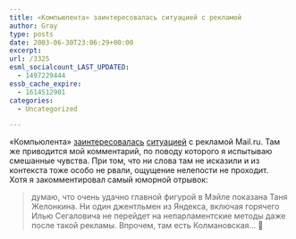 ```yaml
---
title: «Компьюлента» заинтересовалась ситуацией с рекламой
author: Gray
type: posts
date: 2003-06-30T23:06:29+00:00
excerpt:
url: /3325
esml_socialcount_LAST_UPDATED:
  - 1497229444
essb_cache_expire:
  - 1614512901
categories:
  - Uncategorized

---
```








&#171;Компьюлента&#187; <a href="http://www.compulenta.ru/2003/6/30/40464/" target="_blank">заинтересовалась</a> <a href="http://www.livejournal.com/users/motto/294249.html" target="_blank">ситуацией</a> с рекламой Mail.ru. Там же приводится мой комментарий, по поводу которого я испытываю смешанные чувства. При том, что ни слова там не исказили и из контекста тоже особо не рвали, ощущение нелепости не проходит.  
Хотя я закомментировал самый юморной отрывок:

> думаю, что очень удачно главной фигурой в Мэйле показана Таня Желонкина. Ни один джентльмен из Яндекса, включая горячего Илью Сегаловича не перейдет на непарламентские методы даже  
> после такой рекламы. Впрочем, там есть Колмановская&#8230; 🙂